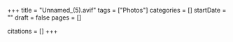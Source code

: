 +++
title = "Unnamed_(5).avif"
tags = ["Photos"]
categories = []
startDate = ""
draft = false
pages = []

citations = []
+++
